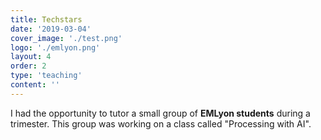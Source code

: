 ```yaml
---
title: Techstars
date: '2019-03-04'
cover_image: './test.png'
logo: './emlyon.png'
layout: 4
order: 2
type: 'teaching'
content: ''
---
```


I had the opportunity to tutor a small group of **EMLyon students** during a trimester. This group was working on a class called "Processing with AI".
